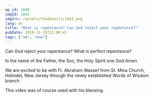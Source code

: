 ```yaml
---
wp_id: 1840
imgId: 1841
imgSrc: /assets/thumbnails/1841.png
lang: en
title: "What is repentance? Can God reject your repentance?"
pubDate: 2019-11-15T12:00:41
tags: ["aa", "wow"]
---
```

<!-- page: 6 -->

<p>Can God reject your repentance? What is perfect repentance?</p>
<p>In the name of the Father, the Son, the Holy Spirit one God Amen</p>
<p>We are excited to be with Fr. Abraham Wassef from St. Mina Church, Holmdel, New Jersey through the newly established Words of Wisdom branch.</p>
<p>This video was of course used with his blessing.</p>
